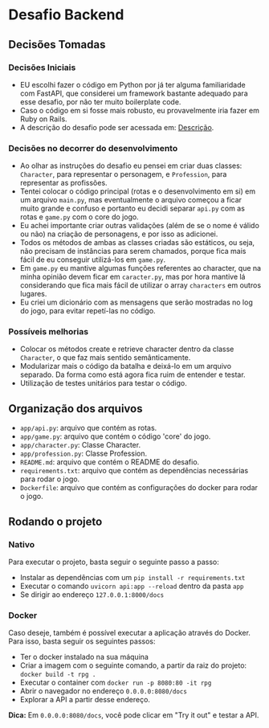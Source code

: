 # Desafio Backend

## Decisões Tomadas

### Decisões Iniciais

- EU escolhi fazer o código em Python por já ter alguma familiaridade com FastAPI, que considerei um framework bastante adequado para esse desafio, por não ter muito boilerplate code.
- Caso o código em si fosse mais robusto, eu provavelmente iria fazer em Ruby on Rails.
- A descrição do desafio pode ser acessada em: [Descrição](description.md).

### Decisões no decorrer do desenvolvimento

- Ao olhar as instruções do desafio eu pensei em criar duas classes: `Character`, para representar o personagem, e `Profession`, para representar as profissões.
- Tentei colocar o código principal (rotas e o desenvolvimento em si) em um arquivo `main.py`, mas eventualmente o arquivo começou a ficar muito grande e confuso e portanto eu decidi separar `api.py` com as rotas e `game.py` com o core do jogo.
- Eu achei importante criar outras validações (além de se o nome é válido ou não) na criação de personagens, e por isso as adicionei.
- Todos os métodos de ambas as classes criadas são estáticos, ou seja, não precisam de instâncias para serem chamados, porque fica mais fácil de eu conseguir utilizá-los em `game.py`.
- Em `game.py` eu mantive algumas funções referentes ao character, que na minha opinião devem ficar em `caracter.py`, mas por hora mantive lá considerando que fica mais fácil de utilizar o array `characters` em outros lugares.
- Eu criei um dicionário com as mensagens que serão mostradas no log do jogo, para evitar repetí-las no código.

### Possíveis melhorias

- Colocar os métodos create e retrieve character dentro da classe `Character`, o que faz mais sentido semânticamente.
- Modularizar mais o código da batalha e deixá-lo em um arquivo separado. Da forma como está agora fica ruim de entender e testar.
- Utilização de testes unitários para testar o código.

## Organização dos arquivos

- `app/api.py`: arquivo que contém as rotas.
- `app/game.py`: arquivo que contém o código 'core' do jogo.
- `app/character.py`: Classe Character.
- `app/profession.py`: Classe Profession.
- `README.md`: arquivo que contém o README do desafio.
- `requirements.txt`: arquivo que contém as dependências necessárias para rodar o jogo.
- `Dockerfile`: arquivo que contém as configurações do docker para rodar o jogo.

## Rodando o projeto

### Nativo

Para executar o projeto, basta seguir o seguinte passo a passo:

- Instalar as dependências com um `pip install -r requirements.txt`
- Executar o comando `uvicorn api:app --reload` dentro da pasta `app`
- Se dirigir ao endereço `127.0.0.1:8000/docs`

### Docker

Caso deseje, também é possível executar a aplicação através do Docker. Para isso, basta seguir os seguintes passos:

- Ter o docker instalado na sua máquina
- Criar a imagem com o seguinte comando, a partir da raiz do projeto: `docker build -t rpg .`
- Executar o container com `docker run -p 8080:80 -it rpg`
- Abrir o navegador no endereço `0.0.0.0:8080/docs`
- Explorar a API a partir desse endereço.

**Dica:**  Em `0.0.0.0:8080/docs`, você pode clicar em "Try it out" e testar a API.